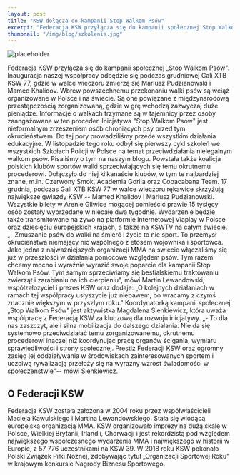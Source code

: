```yaml
---
layout: post
title: "KSW dołącza do kampanii Stop Walkom Psów"
excerpt: "Federacja KSW przyłącza się do kampanii społecznej Stop Walkom Psów. Inauguracja naszej współpracy odbędzie się podczas grudniowej Gali XTB KSW 77."
thumbnail: "/img/blog/szkolenia.jpg"
---
```


![placeholder](https://stopwalkompsow.pl/img/blog/ksw.jpg)

Federacja KSW przyłącza się do kampanii społecznej „Stop Walkom Psów".
Inauguracja naszej współpracy odbędzie się podczas grudniowej Gali XTB
KSW 77, gdzie w walce wieczoru zmierzą się Mariusz Pudzianowski i Mamed
Khalidov. Wbrew powszechnemu przekonaniu walki psów są wciąż
organizowane w Polsce i na świecie. Są one powiązane z międzynarodową
przestępczością zorganizowaną, gdzie w grę wchodzą zazwyczaj duże
pieniądze. Informacje o walkach trzymane są w tajemnicy przez osoby
zaangażowane w ten proceder. Inicjatywa "Stop Walkom Psów" jest
nieformalnym zrzeszeniem osób chroniących psy przed tym okrucieństwem.
Do tej pory prowadziliśmy przede wszystkim działania edukacyjne. W
listopadzie tego roku odbył się pierwszy cykl szkoleń we wszystkich
Szkołach Policji w Polsce na temat przeciwdziałania nielegalnym walkom
psów. Pisaliśmy o tym na naszym blogu. Powstała także koalicja polskich
klubów sportów walki sprzeciwiających się temu okrutnemu procederowi.
Dołączyło do niej kilkanaście klubów, w tym te najbardziej znane, m.in.
Czerwony Smok, Academia Gorila oraz Copacabana Team. 17 grudnia, podczas
Gali XTB KSW 77 w walce wieczoru rękawice skrzyżują największe gwiazdy
KSW -- Mamed Khalidov i Mariusz Pudzianowski. Wszystkie bilety w Arenie
Gliwice mogącej pomieścić prawie 15 tysięcy osób zostały wyprzedane w
niecałe dwa tygodnie. Wydarzenie będzie także transmitowane na żywo na
platformie internetowej Viaplay w Polsce oraz dziesięciu europejskich
krajach, a także na KSWTV na całym świecie. „- Zmuszanie psów do walki
na śmierć i życie to nie sport. To przemysł okrucieństwa niemający nic
wspólnego z etosem wojownika i sportowca. Jako jedna z najważniejszych
organizacji MMA na świecie włączaliśmy się już w przeszłości w działania
pomocowe względem psów. Tym razem chcemy mocno i wyraźnie wyrazić swoje
poparcie dla kampanii Stop Walkom Psów. Tym samym sprzeciwiamy się
bestialskiemu traktowaniu zwierząt i zarabianiu na ich cierpieniu", mówi
Martin Lewandowski, współzałożyciel i prezes KSW oraz dodaje: „O
kolejnych działaniach w ramach tej współpracy usłyszycie już niebawem,
bo wracamy z czymś znacznie większym w przyszłym roku." Koordynatorką
kampanii społecznej „Stop Walkom Psów" jest aktywistka Magdalena
Sienkiewicz, która uważa współpracę z Federacją KSW za kluczową dla
rozwoju inicjatywy. „- To dla nas zaszczyt, ale i silna mobilizacja do
dalszego działania. Nie da się systemowo przeciwdziałać temu
zorganizowanemu, okrutnemu procederowi inaczej niż koordynując pracę
organów ścigania, wymiaru sprawiedliwości i strony społecznej. Prestiż
Federacji KSW oraz ogromny zasięg jej oddziaływania w środowiskach
zainteresowanych sportem i uczciwą rywalizacją przełoży się na wyraźny
wzrost świadomości w społeczeństwie"-- mówi Sienkiewicz.

## O Federacji KSW

Federacja KSW została założona w 2004 roku przez współwłaścicieli
Macieja Kawulskiego i Martina Lewandowskiego. Stała się wiodącą
europejską organizacją MMA. KSW organizowało imprezy na dużą skalę w
Polsce, Wielkiej Brytanii, Irlandii, Chorwacji i jest rekordzistą pod
względem największego współczesnego wydarzenia MMA i największego w
historii w Europie, z 57 776 uczestnikami na KSW 39. W 2018 roku KSW
pokonało Polski Związek Piłki Nożnej, zdobywając tytuł „Organizacji
Sportowej Roku" w krajowym konkursie Nagrody Biznesu Sportowego.
